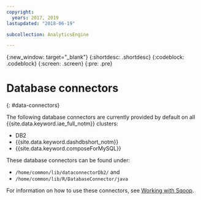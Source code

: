 ```yaml
---
copyright:
  years: 2017, 2019
lastupdated: "2018-06-19"

subcollection: AnalyticsEngine

---
```


<!-- Attribute definitions -->
{:new_window: target="_blank"}
{:shortdesc: .shortdesc}
{:codeblock: .codeblock}
{:screen: .screen}
{:pre: .pre}

#  Database connectors
{: #data-connectors}

The following database connectors are currently provided by default on all {{site.data.keyword.iae_full_notm}} clusters:

- DB2
- {{site.data.keyword.dashdbshort_notm}}
- {{site.data.keyword.composeForMySQL}}

These database connectors can be found under:

- `/home/common/lib/dataconnectorDb2/` and
- `/home/common/lib/R/DatabaseConnector/java`

For information on how to use these connectors, see [Working with Sqoop](/docs/AnalyticsEngine?topic=AnalyticsEngine-working-with-sqoop).
